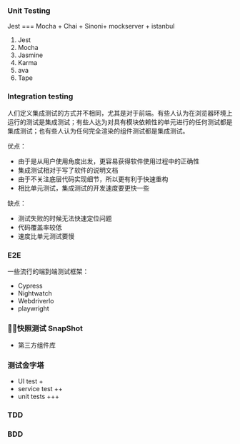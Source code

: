 ### Unit Testing

Jest === Mocha + Chai + Sinoni+ mockserver + istanbul

1. Jest
2. Mocha 
3. Jasmine
4. Karma
5. ava
6. Tape

### Integration testing

人们定义集成测试的方式并不相同，尤其是对于前端。有些人认为在浏览器环境上运行的测试是集成测试；有些人达为对具有模块依赖性的单元进行的任何测试都是集成测试；也有些人认为任何完全渲染的组件测试都是集成测试。

优点：

- 由于是从用户使用角度出发，更容易获得软件使用过程中的正确性
- 集成测试相对于写了软件的说明文档
- 由于不关注底层代码实现细节，所以更有利于快速重构
- 相比单元测试，集成测试的开发速度要更快一些

缺点：

- 测试失败的时候无法快速定位问题
- 代码覆盖率较低
- 速度比单元测试要慢

### E2E

一些流行的端到端测试框架：

- Cypress
- Nightwatch
- Webdriverlo
- playwright

### 快照测试 SnapShot

- 第三方组件库 

### 测试金字塔

- UI test +
- service test ++ 
- unit tests +++

### TDD

### BDD

